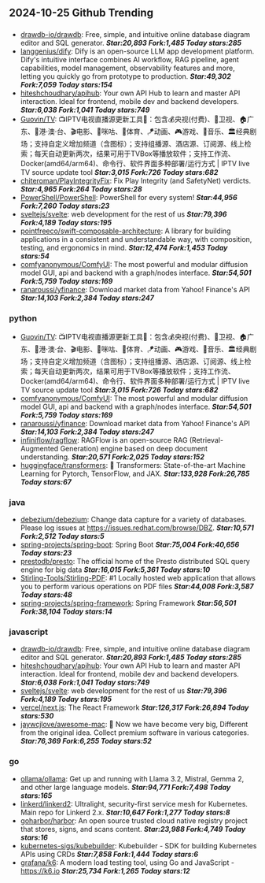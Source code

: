 ## 2024-10-25 Github Trending

### 
* [drawdb-io/drawdb](https://github.com/drawdb-io/drawdb): Free, simple, and intuitive online database diagram editor and SQL generator. ***Star:20,893 Fork:1,485 Today stars:285***
* [langgenius/dify](https://github.com/langgenius/dify): Dify is an open-source LLM app development platform. Dify's intuitive interface combines AI workflow, RAG pipeline, agent capabilities, model management, observability features and more, letting you quickly go from prototype to production. ***Star:49,302 Fork:7,059 Today stars:154***
* [hiteshchoudhary/apihub](https://github.com/hiteshchoudhary/apihub): Your own API Hub to learn and master API interaction. Ideal for frontend, mobile dev and backend developers. ***Star:6,038 Fork:1,041 Today stars:749***
* [Guovin/TV](https://github.com/Guovin/TV): 📺IPTV电视直播源更新工具🚀：包含💰央视(付费)、📡卫视、🏠广东、🌊港·澳·台、🎬电影、🎥咪咕、🏀体育、🪁动画、🎮游戏、🎵音乐、🏛经典剧场；支持自定义增加频道（含图标）；支持组播源、酒店源、订阅源、线上检索；每天自动更新两次，结果可用于TVBox等播放软件；支持工作流、Docker(amd64/arm64)、命令行、软件界面多种部署/运行方式 | IPTV live TV source update tool ***Star:3,015 Fork:726 Today stars:682***
* [chiteroman/PlayIntegrityFix](https://github.com/chiteroman/PlayIntegrityFix): Fix Play Integrity (and SafetyNet) verdicts. ***Star:4,965 Fork:264 Today stars:28***
* [PowerShell/PowerShell](https://github.com/PowerShell/PowerShell): PowerShell for every system! ***Star:44,956 Fork:7,260 Today stars:23***
* [sveltejs/svelte](https://github.com/sveltejs/svelte): web development for the rest of us ***Star:79,396 Fork:4,189 Today stars:195***
* [pointfreeco/swift-composable-architecture](https://github.com/pointfreeco/swift-composable-architecture): A library for building applications in a consistent and understandable way, with composition, testing, and ergonomics in mind. ***Star:12,474 Fork:1,453 Today stars:54***
* [comfyanonymous/ComfyUI](https://github.com/comfyanonymous/ComfyUI): The most powerful and modular diffusion model GUI, api and backend with a graph/nodes interface. ***Star:54,501 Fork:5,759 Today stars:169***
* [ranaroussi/yfinance](https://github.com/ranaroussi/yfinance): Download market data from Yahoo! Finance's API ***Star:14,103 Fork:2,384 Today stars:247***

### python
* [Guovin/TV](https://github.com/Guovin/TV): 📺IPTV电视直播源更新工具🚀：包含💰央视(付费)、📡卫视、🏠广东、🌊港·澳·台、🎬电影、🎥咪咕、🏀体育、🪁动画、🎮游戏、🎵音乐、🏛经典剧场；支持自定义增加频道（含图标）；支持组播源、酒店源、订阅源、线上检索；每天自动更新两次，结果可用于TVBox等播放软件；支持工作流、Docker(amd64/arm64)、命令行、软件界面多种部署/运行方式 | IPTV live TV source update tool ***Star:3,015 Fork:726 Today stars:682***
* [comfyanonymous/ComfyUI](https://github.com/comfyanonymous/ComfyUI): The most powerful and modular diffusion model GUI, api and backend with a graph/nodes interface. ***Star:54,501 Fork:5,759 Today stars:169***
* [ranaroussi/yfinance](https://github.com/ranaroussi/yfinance): Download market data from Yahoo! Finance's API ***Star:14,103 Fork:2,384 Today stars:247***
* [infiniflow/ragflow](https://github.com/infiniflow/ragflow): RAGFlow is an open-source RAG (Retrieval-Augmented Generation) engine based on deep document understanding. ***Star:20,571 Fork:2,025 Today stars:152***
* [huggingface/transformers](https://github.com/huggingface/transformers): 🤗 Transformers: State-of-the-art Machine Learning for Pytorch, TensorFlow, and JAX. ***Star:133,928 Fork:26,785 Today stars:67***

### java
* [debezium/debezium](https://github.com/debezium/debezium): Change data capture for a variety of databases. Please log issues at https://issues.redhat.com/browse/DBZ. ***Star:10,571 Fork:2,512 Today stars:5***
* [spring-projects/spring-boot](https://github.com/spring-projects/spring-boot): Spring Boot ***Star:75,004 Fork:40,656 Today stars:23***
* [prestodb/presto](https://github.com/prestodb/presto): The official home of the Presto distributed SQL query engine for big data ***Star:16,015 Fork:5,361 Today stars:10***
* [Stirling-Tools/Stirling-PDF](https://github.com/Stirling-Tools/Stirling-PDF): #1 Locally hosted web application that allows you to perform various operations on PDF files ***Star:44,008 Fork:3,587 Today stars:48***
* [spring-projects/spring-framework](https://github.com/spring-projects/spring-framework): Spring Framework ***Star:56,501 Fork:38,104 Today stars:14***

### javascript
* [drawdb-io/drawdb](https://github.com/drawdb-io/drawdb): Free, simple, and intuitive online database diagram editor and SQL generator. ***Star:20,893 Fork:1,485 Today stars:285***
* [hiteshchoudhary/apihub](https://github.com/hiteshchoudhary/apihub): Your own API Hub to learn and master API interaction. Ideal for frontend, mobile dev and backend developers. ***Star:6,038 Fork:1,041 Today stars:749***
* [sveltejs/svelte](https://github.com/sveltejs/svelte): web development for the rest of us ***Star:79,396 Fork:4,189 Today stars:195***
* [vercel/next.js](https://github.com/vercel/next.js): The React Framework ***Star:126,317 Fork:26,894 Today stars:530***
* [jaywcjlove/awesome-mac](https://github.com/jaywcjlove/awesome-mac):  Now we have become very big, Different from the original idea. Collect premium software in various categories. ***Star:76,369 Fork:6,255 Today stars:52***

### go
* [ollama/ollama](https://github.com/ollama/ollama): Get up and running with Llama 3.2, Mistral, Gemma 2, and other large language models. ***Star:94,771 Fork:7,498 Today stars:165***
* [linkerd/linkerd2](https://github.com/linkerd/linkerd2): Ultralight, security-first service mesh for Kubernetes. Main repo for Linkerd 2.x. ***Star:10,647 Fork:1,277 Today stars:8***
* [goharbor/harbor](https://github.com/goharbor/harbor): An open source trusted cloud native registry project that stores, signs, and scans content. ***Star:23,988 Fork:4,749 Today stars:16***
* [kubernetes-sigs/kubebuilder](https://github.com/kubernetes-sigs/kubebuilder): Kubebuilder - SDK for building Kubernetes APIs using CRDs ***Star:7,858 Fork:1,444 Today stars:6***
* [grafana/k6](https://github.com/grafana/k6): A modern load testing tool, using Go and JavaScript - https://k6.io ***Star:25,734 Fork:1,265 Today stars:12***
